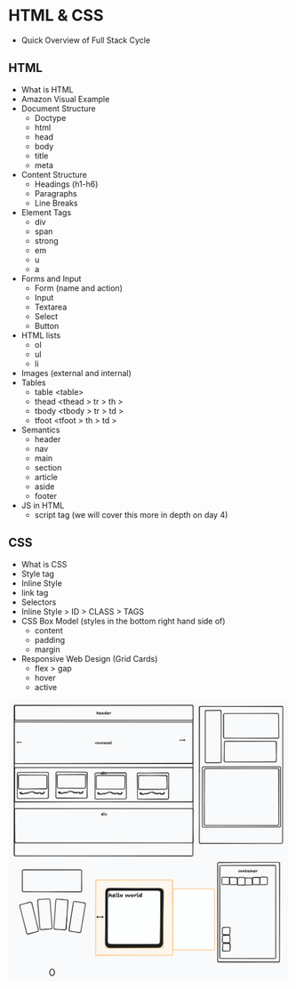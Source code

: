 # HTML & CSS

- Quick Overview of Full Stack Cycle

## HTML

- What is HTML
- Amazon Visual Example
- Document Structure
  - Doctype
  - html
  - head
  - body
  - title
  - meta
- Content Structure
  - Headings (h1-h6)
  - Paragraphs
  - Line Breaks
- Element Tags
  - div
  - span
  - strong
  - em
  - u
  - a
- Forms and Input
  - Form (name and action)
  - Input
  - Textarea
  - Select
  - Button
- HTML lists
  - ol
  - ul
  - li
- Images (external and internal)
- Tables
  - table \<table>
  - thead \<thead > tr > th >
  - tbody \<tbody > tr > td >
  - tfoot \<tfoot > th > td >
- Semantics
  - header
  - nav
  - main
  - section
  - article
  - aside
  - footer
- JS in HTML
  - script tag (we will cover this more in depth on day 4)

## CSS

- What is CSS
- Style tag
- Inline Style
- link tag
- Selectors
- Inline Style > ID > CLASS > TAGS
- CSS Box Model (styles in the bottom right hand side of)
  - content
  - padding
  - margin
- Responsive Web Design (Grid Cards)
  - flex > gap
  - hover
  - active
  
![drawings](./resources/shapes%20at%2024-02-21%2010.58.03.png)
